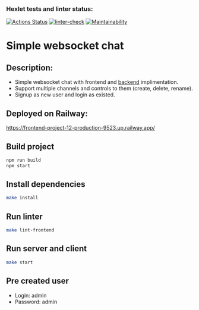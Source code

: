 ### Hexlet tests and linter status:
[![Actions Status](https://github.com/Romzik-Peperomzik/frontend-project-12/workflows/hexlet-check/badge.svg)](https://github.com/Romzik-Peperomzik/frontend-project-12/actions)
[![linter-check](https://github.com/Romzik-Peperomzik/frontend-project-12/actions/workflows/linter-check.yml/badge.svg)](https://github.com/Romzik-Peperomzik/frontend-project-12/actions/workflows/linter-check.yml)
[![Maintainability](https://api.codeclimate.com/v1/badges/f884e05e9f231f0c3766/maintainability)](https://codeclimate.com/github/Romzik-Peperomzik/frontend-project-12/maintainability)
# **Simple websocket chat**
## Description:
- Simple websocket chat with frontend and [backend](https://github.com/hexlet-components/project-js-chat-backend) implimentation.
- Support multiple channels and controls to them (create, delete, rename).
- Signup as new user and login as existed.

## Deployed on Railway:
https://frontend-project-12-production-9523.up.railway.app/

## Build project
```sh
npm run build
npm start
```
## Install dependencies

```sh
make install
```

## Run linter
```sh
make lint-frontend
```

## Run server and client

```sh
make start
```

## Pre created user
- Login: admin
- Password: admin